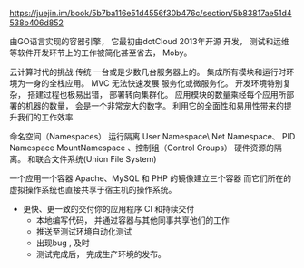 https://juejin.im/book/5b7ba116e51d4556f30b476c/section/5b83817ae51d4538b406d852

由GO语言实现的容器引擎， 它最初由dotCloud 2013年开源
开发， 测试和运维等软件开发环节上的工作被简化甚至省去， Moby。

云计算时代的挑战
传统  一台或是少数几台服务器上的。 集成所有模块和运行时环境为一身的全栈应用。  MVC 无法快速发展
服务化或微服务化。 
开发环境特别复杂， 搭建过程也极易出错， 
部署转向集群化。 应用模块的数量乘经每个应用所部署的机器的数量， 会是一个非常宠大的数字。 
利用它的全面性和易用性带来的提升我们的工作效率

命名空间（Namespaces）
运行隔离 User Namespace\ Net Namespace、 PID Namespace  MountNamespace
、控制组（Control Groups）
硬件资源的隔离。
和联合文件系统(Union File System)

一个应用一个容器
Apache、MySQL 和 PHP 的镜像建立三个容器
而它们所在的虚拟操作系统也直接共享于宿主机的操作系统。

- 更快、更一致的交付你的应用程序
  CI 和持续交付
  - 本地编写代码， 并通过容器与其他同事共享他们的工作
  - 推送至测试环境自动化测试
  - 出现bug , 及时
  - 测试完成后， 完成生产环境的发布。
  